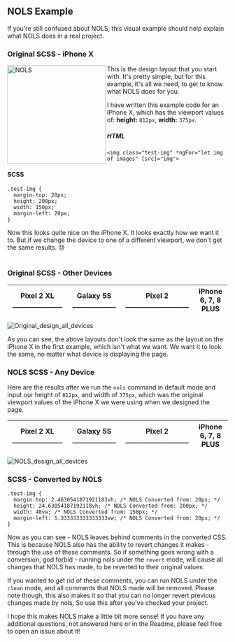 ## NOLS Example

If you're still confused about NOLS, this visual example should help explain what NOLS does in a real project.

### Original SCSS - iPhone X

<img src="https://i.imgur.com/haGjSPw.png" alt="NOLS" align="left" width="225">

This is the design layout that you start with. It's pretty simple, but for this example, it's all we need, to get to know what NOLS does for you.

I have written this example code for an iPhone X, which has the viewport values of: **height:** `812px`, **width:** `375px`.

##### HTML
```
<img class="test-img" *ngFor="let img of images" [src]="img">
```
#### SCSS
```
.test-img {
  margin-top: 20px;
  height: 200px;
  width: 150px;
  margin-left: 20px;
}
```
Now this looks quite nice on the iPhone X. It looks exactly how we want it to. But if we change the device to one of a different viewport, we don't get the same results. :sweat: 
<br><br>


### Original SCSS - Other Devices

|Pixel 2 XL _______________|Galaxy 5S _____________|Pixel 2 ___________________ |iPhone 6, 7, 8 PLUS |
|-----------------|----------------------|:------------------:|:-------------------------------:|

<img src="https://i.imgur.com/GOATy6j.png" alt="Original_design_all_devices" align="center">

As you can see, the above layouts don't look the same as the layout on the iPhone X in the first example, which isn't what we want. We want it to look the same, no matter what device is displaying the page.

### NOLS SCSS - Any Device

Here are the results after we run the `nols` command in default mode and input our height of `812px`, and width of `375px`, which was the original viewport values of the iPhone X we were using when we designed the page.

|Pixel 2 XL _______________|Galaxy 5S _____________|Pixel 2 ___________________ |iPhone 6, 7, 8 PLUS |
|-----------------|----------------------|:------------------:|:-------------------------------:|

<img src="https://i.imgur.com/czG43Cu.jpg" alt="NOLS_design_all_devices" align="center">

### SCSS - Converted by NOLS

```
.test-img {
  margin-top: 2.4630541871921183vh; /* NOLS Converted from: 20px; */
  height: 24.63054187192118vh; /* NOLS Converted from: 200px; */
  width: 40vw; /* NOLS Converted from: 150px; */
  margin-left: 5.333333333333333vw; /* NOLS Converted from: 20px; */
}
```

Now as you can see -  NOLS leaves behind comments in the converted CSS. 
This is because NOLS also has the ability to revert changes it makes - through the use of these comments. 
So if something goes wrong with a conversion, god forbid - running nols under the `revert` mode, will cause all changes that NOLS has made, to be reverted to their original values.

If you wanted to get rid of these comments, you can run NOLS under the `clean` mode, and all comments that NOLS made will be removed. 
Please note though, this also makes it so that you can no longer revert previous changes made by nols. So use this after you've checked your project.

I hope this makes NOLS make a little bit more sense! If you have any additional questions, not answered here or in the Readme, please feel free to open an issue about it!
